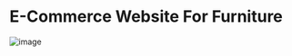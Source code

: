 # E-Commerce Website For Furniture
![image](https://github.com/user-attachments/assets/b83d5cfd-f6ce-4130-8bae-8d7f16994baa)

